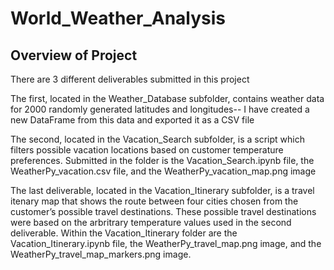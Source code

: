 # World_Weather_Analysis

## Overview of Project

There are 3 different deliverables submitted in this project

The first, located in the Weather_Database subfolder, contains weather data for 2000 randomly generated latitudes and longitudes-- I have created a new DataFrame from this data and exported it as a CSV file 

The second, located in the Vacation_Search subfolder, is a script which filters possible vacation locations based on customer temperature preferences. Submitted in the folder is the Vacation_Search.ipynb file, the WeatherPy_vacation.csv file, and the WeatherPy_vacation_map.png image

The last deliverable, located in the Vacation_Itinerary subfolder, is a travel itenary map that shows the route between four cities chosen from the customer’s possible travel destinations. These possible travel destinations were based on the arbritrary temperature values used in the second deliverable. Within the Vacation_Itinerary folder are the Vacation_Itinerary.ipynb file, the WeatherPy_travel_map.png image, and the WeatherPy_travel_map_markers.png image.
